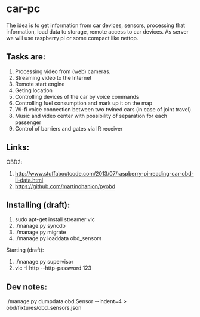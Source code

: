car-pc
======
The idea is to get information from car devices, sensors, processing that information, load data to storage, remote access to car devices. As server we will use raspberry pi or some compact like nettop. 

Tasks are: 
----------
1. Processing video from (web) cameras.
2. Streaming video to the Internet
3. Remote start engine
4. Geting location
5. Controlling devices of the car by voice commands
6. Controlling fuel consumption and mark up it on the map
7. Wi-fi voice connection between two twined cars (in case of joint travel)
8. Music and video center with possibility of separation for each passenger
9. Control of barriers and gates via IR receiver


Links:
----------
OBD2:
 1. http://www.stuffaboutcode.com/2013/07/raspberry-pi-reading-car-obd-ii-data.html
 2. https://github.com/martinohanlon/pyobd


Installing (draft):
----------
 1. sudo apt-get install streamer vlc
 2. ./manage.py syncdb
 3. ./manage.py migrate
 4. ./manage.py loaddata obd_sensors

Starting (draft):
 1. ./manage.py supervisor
 2. vlc -I http --http-password 123



Dev notes:
----------
 ./manage.py dumpdata obd.Sensor --indent=4 > obd/fixtures/obd_sensors.json
